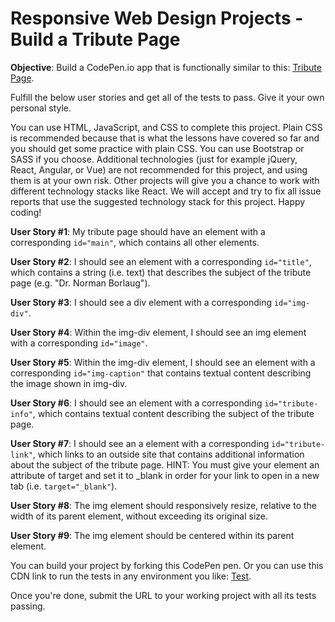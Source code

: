 # Responsive Web Design Projects - Build a Tribute Page

**Objective**: Build a CodePen.io app that is functionally similar to this: [Tribute Page](https://codepen.io/freeCodeCamp/full/zNqgVx).

Fulfill the below user stories and get all of the tests to pass. Give it your own personal style.

You can use HTML, JavaScript, and CSS to complete this project. Plain CSS is recommended because that is what the lessons have covered so far and you should get some practice with plain CSS. You can use Bootstrap or SASS if you choose. Additional technologies (just for example jQuery, React, Angular, or Vue) are not recommended for this project, and using them is at your own risk. Other projects will give you a chance to work with different technology stacks like React. We will accept and try to fix all issue reports that use the suggested technology stack for this project. Happy coding!

**User Story #1**: My tribute page should have an element with a corresponding `id="main"`, which contains all other elements.

**User Story #2**: I should see an element with a corresponding `id="title"`, which contains a string (i.e. text) that describes the subject of the tribute page (e.g. "Dr. Norman Borlaug").

**User Story #3**: I should see a div element with a corresponding `id="img-div"`.

**User Story #4**: Within the img-div element, I should see an img element with a corresponding `id="image"`.

**User Story #5**: Within the img-div element, I should see an element with a corresponding `id="img-caption"` that contains textual content describing the image shown in img-div.

**User Story #6**: I should see an element with a corresponding `id="tribute-info"`, which contains textual content describing the subject of the tribute page.

**User Story #7**: I should see an a element with a corresponding `id="tribute-link"`, which links to an outside site that contains additional information about the subject of the tribute page. HINT: You must give your element an attribute of target and set it to \_blank in order for your link to open in a new tab (i.e. `target="_blank"`).

**User Story #8**: The img element should responsively resize, relative to the width of its parent element, without exceeding its original size.

**User Story #9**: The img element should be centered within its parent element.

You can build your project by forking this CodePen pen. Or you can use this CDN link to run the tests in any environment you like: [Test](https://cdn.freecodecamp.org/testable-projects-fcc/v1/bundle.js.).

Once you're done, submit the URL to your working project with all its tests passing.
